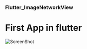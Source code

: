 ### Flutter_ImageNetworkView
# First App in flutter 

![ScreenShot](https://uupload.ir/files/apce_2021-02-23_21-59.png)
